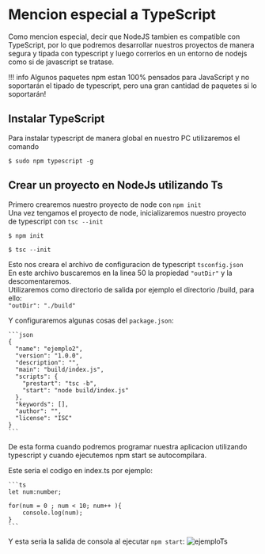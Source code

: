 # Mencion especial a TypeScript

Como mencion especial, decir que NodeJS tambien es compatible con TypeScript, por lo que podremos desarrollar nuestros proyectos de manera segura y tipada con typescript y luego correrlos en un entorno de nodejs como si de javascript se tratase.

!!! info
    Algunos paquetes npm estan 100% pensados para JavaScript y no soportarán el tipado de typescript, pero una gran cantidad de paquetes si lo soportarán!

## Instalar TypeScript

Para instalar typescript de manera global en nuestro PC utilizaremos el comando</br>

    $ sudo npm typescript -g

## Crear un proyecto en NodeJs utilizando Ts

Primero crearemos nuestro proyecto de node con `npm init`</br>
Una vez tengamos el proyecto de node, inicializaremos nuestro proyecto</br>
de typescript con `tsc --init`

    $ npm init

    $ tsc --init

Esto nos creara el archivo de configuracion de typescript `tsconfig.json`</br>
En este archivo buscaremos en la linea 50 la propiedad `"outDir"` y la descomentaremos.</br>
Utilizaremos como directorio de salida por ejemplo el directorio /build, para ello:</br>
`"outDir": "./build"`</br>

Y configuraremos algunas cosas del `package.json`:</br>

    ```json
    {
      "name": "ejemplo2",
      "version": "1.0.0",
      "description": "",
      "main": "build/index.js",
      "scripts": {
        "prestart": "tsc -b",
        "start": "node build/index.js"
      },
      "keywords": [],
      "author": "",
      "license": "ISC"
    }
    ```

De esta forma cuando podremos programar nuestra aplicacion utilizando typescript y cuando ejecutemos npm start se autocompilara.

Este seria el codigo en index.ts por ejemplo:

    ```ts
    let num:number;
    
    for(num = 0 ; num < 10; num++ ){
        console.log(num);
    }
    ```

Y esta seria la salida de consola al ejecutar `npm start`:
![ejemploTs](https://i.gyazo.com/4efe791eff370b2c349ed9f0e57855c7.png)
